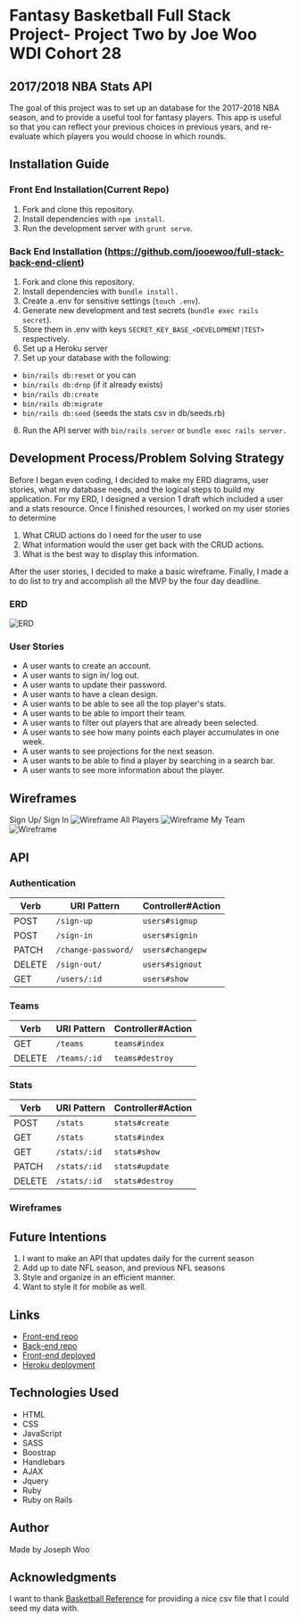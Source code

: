 # Fantasy Basketball Full Stack Project- Project Two by Joe Woo WDI Cohort 28

## 2017/2018 NBA Stats API
The goal of this project was to set up an database for the 2017-2018 NBA season, and to provide a useful tool for fantasy players. This app is useful so that you can reflect your previous choices in previous years, and re-evaluate which players you would choose in which rounds.

## Installation Guide
### Front End Installation(Current Repo)
1. Fork and clone this repository.
2. Install dependencies with `npm install`.
3. Run the development server with `grunt serve`.

### Back End Installation (https://github.com/jooewoo/full-stack-back-end-client)
1. Fork and clone this repository.
2. Install dependencies with `bundle install.`
3. Create a .env for sensitive settings (`touch .env`).
4. Generate new development and test secrets (`bundle exec rails secret`).
5. Store them in .env with keys `SECRET_KEY_BASE_<DEVELOPMENT|TEST>` respectively.
6. Set up a Heroku server
7. Set up your database with the following:
  - `bin/rails db:reset`
    or you can
  - `bin/rails db:drop` (if it already exists)
  - `bin/rails db:create`
  - `bin/rails db:migrate`
  - `bin/rails db:seed` (seeds the stats csv in db/seeds.rb)
8. Run the API server with `bin/rails server` or `bundle exec rails server.`

## Development Process/Problem Solving Strategy
Before I began even coding, I decided to make my ERD diagrams, user stories, what my database needs, and the logical steps to build my application. For my ERD, I designed a version 1 draft which included a user and a stats resource. Once I finished resources, I worked on my user stories to determine
  1. What CRUD actions do I need for the user to use
  2. What information would the user get back with the CRUD actions.
  3. What is the best way to display this information.

After the user stories, I decided to make a basic wireframe. Finally, I made a to do list to try and accomplish all the MVP by the four day deadline.


### ERD
![ERD](./public/final_erd.png)
### User Stories
* A user wants to create an account.
* A user wants to sign in/ log out.
* A user wants to update their password.
* A user wants to have a clean design.
* A user wants to be able to see all the top player's stats.
* A user wants to be able to import their team.
* A user wants to filter out players that are already been selected.
* A user wants to see how many points each player accumulates in one week.
* A user wants to see projections for the next season.
* A user wants to be able to find a player by searching in a search bar.
* A user wants to see more information about the player.

## Wireframes
Sign Up/ Sign In
![Wireframe](./public/project-2-wireframe.PNG)
All Players
![Wireframe](./public/project-2-wireframe-3.PNG)
My Team
![Wireframe](./public/project-2-wireframe-2.PNG)

## API
### Authentication

| Verb   | URI Pattern            | Controller#Action |
|--------|------------------------|-------------------|
| POST   | `/sign-up`             | `users#signup`    |
| POST   | `/sign-in`             | `users#signin`    |
| PATCH  | `/change-password/`    | `users#changepw`  |
| DELETE | `/sign-out/`           | `users#signout`   |
| GET    | `/users/:id`           | `users#show`      |


### Teams

| Verb   | URI Pattern              | Controller#Action   |
|--------|--------------------------|---------------------|
| GET    | `/teams`                 | `teams#index`       |
| DELETE | `/teams/:id`             | `teams#destroy`     |

### Stats

| Verb   |     URI Pattern         |     Controller#Action      |
|--------|-------------------------|----------------------------|
| POST   |     `/stats`            |      `stats#create`        |
| GET    |     `/stats`            |      `stats#index`         |
| GET    |     `/stats/:id`        |      `stats#show`          |
| PATCH  |     `/stats/:id`        |      `stats#update`        |
| DELETE |     `/stats/:id`        |      `stats#destroy`       |

### Wireframes

## Future Intentions
1. I want to make an API that updates daily for the current season
2. Add up to date NFL season, and previous NFL seasons
3. Style and organize in an efficient manner.
4. Want to style it for mobile as well.

## Links
* [Front-end repo](https://github.com/jooewoo/full-stack-front-end-client)
* [Back-end repo](https://github.com/jooewoo/full-stack-back-end-client)
* [Front-end deployed](https://jooewoo.github.io/full-stack-front-end-client/)
* [Heroku deployment](https://guarded-taiga-82563.herokuapp.com/)

## Technologies Used
* HTML
* CSS
* JavaScript
* SASS
* Boostrap
* Handlebars
* AJAX
* Jquery
* Ruby
* Ruby on Rails

## Author
Made by Joseph Woo
## Acknowledgments
I want to thank [Basketball Reference](https://www.basketball-reference.com/) for providing a nice csv file that I could seed my data with.
